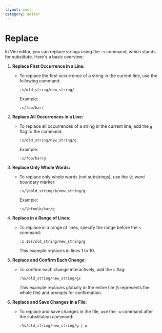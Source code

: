 ```yaml
---
layout: post
category: editor
---
```


# Replace

In Vim editor, you can replace strings using the `:s` command, which stands for substitute. Here's a basic overview:

1. **Replace First Occurrence in a Line:**
   - To replace the first occurrence of a string in the current line, use the following command:
     ```
     :s/old_string/new_string/
     ```
     Example:
     ```
     :s/foo/bar/
     ```

2. **Replace All Occurrences in a Line:**
   - To replace all occurrences of a string in the current line, add the `g` flag to the command:
     ```
     :s/old_string/new_string/g
     ```
     Example:
     ```
     :s/foo/bar/g
     ```

3. **Replace Only Whole Words:**
   - To replace only whole words (not substrings), use the `\b` word boundary marker:
     ```
     :s/\bold_string\b/new_string/g
     ```
     Example:
     ```
     :s/\bfoo\b/bar/g
     ```

4. **Replace in a Range of Lines:**
   - To replace in a range of lines, specify the range before the `s` command:
     ```
     :1,10s/old_string/new_string/g
     ```
     This example replaces in lines 1 to 10.

5. **Replace and Confirm Each Change:**
   - To confirm each change interactively, add the `c` flag:
     ```
     :%s/old_string/new_string/gc
     ```
     This example replaces globally in the entire file (`%` represents the whole file) and prompts for confirmation.

6. **Replace and Save Changes in a File:**
   - To replace and save changes in the file, use the `:w` command after the substitution command:
     ```
     :%s/old_string/new_string/g | w
     ```
